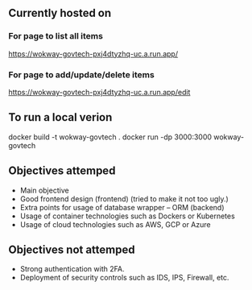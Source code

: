 ## Currently hosted on
### For page to list all items
https://wokway-govtech-pxj4dtyzhq-uc.a.run.app/ 
### For page to add/update/delete items
https://wokway-govtech-pxj4dtyzhq-uc.a.run.app/edit

## To run a local verion
docker build -t wokway-govtech .
docker run -dp 3000:3000 wokway-govtech

## Objectives attemped
- Main objective
- Good frontend design (frontend) (tried to make it not too ugly.)
- Extra points for usage of database wrapper – ORM (backend)
- Usage of container technologies such as Dockers or Kubernetes
- Usage of cloud technologies such as AWS, GCP or Azure

## Objectives not attemped
- Strong authentication with 2FA.
- Deployment of security controls such as IDS, IPS, Firewall, etc.